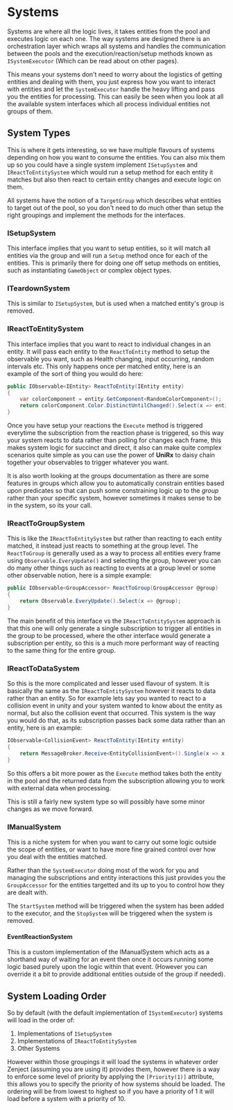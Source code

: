 # Systems

Systems are where all the logic lives, it takes entities from the pool and executes logic on each one. The way systems are designed there is an orchestration layer which wraps all systems and handles the communication between the pools and the execution/reaction/setup methods known as `ISystemExecutor` (Which can be read about on other pages).

This means your systems don't need to worry about the logistics of getting entities and dealing with them, you just express how you want to interact with entities and let the `SystemExecutor` handle the heavy lifting and pass you the entities for processing. This can easily be seen when you look at all the available system interfaces which all process individual entities not groups of them.

## System Types

This is where it gets interesting, so we have multiple flavours of systems depending on how you want to consume the entities. You can also mix them up so you could have a single system implement `ISetupSystem` and `IReactToEntitySystem` which would run a setup method for each entity it matches but also then react to certain entity changes and execute logic on them.

All systems have the notion of a `TargetGroup` which describes what entities to target out of the pool, so you don't need to do much other than setup the right groupings and implement the methods for the interfaces.

### ISetupSystem

This interface implies that you want to setup entities, so it will match all entities via the group and will run a `Setup` method once for each of the entities. This is primarily there for doing one off setup methods on entities, such as instantiating `GameObject` or complex object types.

### ITeardownSystem

This is similar to `ISetupSystem`, but is used when a matched entity's group is removed.

### IReactToEntitySystem

This interface implies that you want to react to individual changes in an entity. It will pass each entity to the `ReactToEntity` method to setup the observable you want, such as Health changing, input occurring, random intervals etc. This only happens once per matched entity, here is an example of the sort of thing you would do here:

```c#
public IObservable<IEntity> ReactToEntity(IEntity entity)
{
    var colorComponent = entity.GetComponent<RandomColorComponent>();
    return colorComponent.Color.DistinctUntilChanged().Select(x => entity);
}
```

Once you have setup your reactions the `Execute` method is triggered everytime the subscription from the reaction phase is triggered, so this way your system reacts to data rather than polling for changes each frame, this makes system logic for succinct and direct, it also can make quite complex scenarios quite simple as you can use the power of **UniRx** to daisy chain together your observables to trigger whatever you want.

It is also worth looking at the groups documentation as there are some features in groups which allow you to automatically constrain entities based upon predicates so that can push some constraining logic up to the *group* rather than your specific system, however sometimes it makes sense to be in the system, so its your call.

### IReactToGroupSystem

This is like the `IReactToEntitySystem` but rather than reacting to each entity matched, it instead just reacts to something at the group level. The `ReactToGroup` is generally used as a way to process all entities every frame using `Observable.EveryUpdate()` and selecting the group, however you can do many other things such as reacting to events at a group level or some other observable notion, here is a simple example:

```c#
public IObservable<GroupAccessor> ReactToGroup(GroupAccessor @group)
{
    return Observable.EveryUpdate().Select(x => @group);
}
```

The main benefit of this interface vs the `IReactToEntitySystem` approach is that this one will only generate a single subscription to trigger all entities in the group to be processed, where the other interface would generate a subscription per entity, so this is a much more performant way of reacting to the same thing for the entire group.

### IReactToDataSystem<T>

So this is the more complicated and lesser used flavour of system. It is basically the same as the `IReactToEntitySystem` however it reacts to data rather than an entity. So for example lets say you wanted to react to a collision event in unity and your system wanted to know about the entity as normal, but also the collision event that occurred. This system is the way you would do that, as its subscription passes back some data rather than an entity, here is an example:

```c#
IObservable<CollisionEvent> ReactToEntity(IEntity entity)
{
    return MessageBroker.Receive<EntityCollisionEvent>().Single(x => x.collidee == entity);
}
```

So this offers a bit more power as the `Execute` method takes both the entity in the pool and the returned data from the subscription allowing you to work with external data when processing.

This is still a fairly new system type so will possibly have some minor changes as we move forward.

### IManualSystem

This is a niche system for when you want to carry out some logic outside the scope of entities, or want to have 
more fine grained control over how you deal with the entities matched.

Rather than the `SystemExecutor` doing most of the work for you and managing the subscriptions and entity interactions 
this just provides you the `GroupAccessor` for the entities targetted and its up to you to control how they are 
dealt with.

The `StartSystem` method will be triggered when the system has been added to the executor, and the `StopSystem` 
will be triggered when the system is removed.

#### EventReactionSystem<T>

This is a custom implementation of the IManualSystem which acts as a shorthand way of waiting for an event then
once it occurs running some logic based purely upon the logic within that event. (However you can override 
it a bit to provide additional entities outside of the group if needed).

## System Loading Order

So by default (with the default implementation of `ISystemExecutor`) systems will load in the order of:

1. Implementations of `ISetupSystem`
2. Implementations of `IReactToEntitySystem`
3. Other Systems

However within those groupings it will load the systems in whatever order Zenject (assuming you are using it) provides them, however there is a way to enforce some level of priority by applying the `[Priority(1)]` attribute, this allows you to specify the priority of how systems should be loaded. The ordering will be from lowest to highest so if you have a priority of 1 it will load before a system with a priority of 10.
